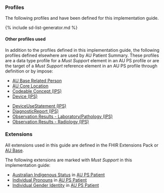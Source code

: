 ### Profiles

The following profiles and have been defined for this implementation guide.

<!-- ================================================ -->
<!--  use this line to include an autogenerated list of all profiles and highlight new ones using the input/data/new_stuff.yml list.  Remove it if you would like to hand generate it -->

{% include sd-list-generator.md %}
<!-- ================================================ -->

#### Other profiles used 

In addition to the profiles defined in this implementation guide, the following profiles defined elsewhere are used by AU Patient Summary. These profiles are a data type profile for a *Must Support* element in an AU PS profile or are the target of a *Must Support* reference element in an AU PS profile through definition or by impose:
- [AU Base Related Person](https://build.fhir.org/ig/hl7au/au-fhir-base/StructureDefinition-au-relatedperson.html)
- [AU Core Location](https://build.fhir.org/ig/hl7au/au-fhir-core/StructureDefinition-au-core-location.html)
- [Codeable Concept (IPS)](https://build.fhir.org/ig/HL7/fhir-ips/StructureDefinition-CodeableConcept-uv-ips.html)
- [Device (IPS)](https://build.fhir.org/ig/HL7/fhir-ips/StructureDefinition-Device-uv-ips.html)
* [DeviceUseStatement (IPS)](https://build.fhir.org/ig/HL7/fhir-ips/StructureDefinition-DeviceUseStatement-uv-ips.html)
* [DiagnosticReport (IPS)](https://build.fhir.org/ig/HL7/fhir-ips/StructureDefinition-DiagnosticReport-uv-ips.html)
* [Observation Results - Laboratory/Pathology (IPS)](https://build.fhir.org/ig/HL7/fhir-ips/StructureDefinition-Observation-results-laboratory-pathology-uv-ips.html)
* [Observation Results - Radiology (IPS)](https://build.fhir.org/ig/HL7/fhir-ips/StructureDefinition-Observation-results-radiology-uv-ips.html)


### Extensions

All extensions used in this guide are defined in the FHIR Extensions Pack or [AU Base](http://build.fhir.org/ig/hl7au/au-fhir-base/profiles-and-extensions.html#extensions).

The following extensions are marked with *Must Support* in this implementation guide:
* [Australian Indigenous Status](https://build.fhir.org/ig/hl7au/au-fhir-base/StructureDefinition-indigenous-status.html) in [AU PS Patient](StructureDefinition-au-ps-patient.html)
* [Individual Pronouns](https://hl7.org/fhir/extensions/5.1.0/StructureDefinition-individual-pronouns.html) in [AU PS Patient](StructureDefinition-au-ps-patient.html)
* [Individual Gender Identity](https://hl7.org/fhir/extensions/5.1.0/StructureDefinition-individual-genderIdentity.html) in [AU PS Patient](StructureDefinition-au-ps-patient.html)